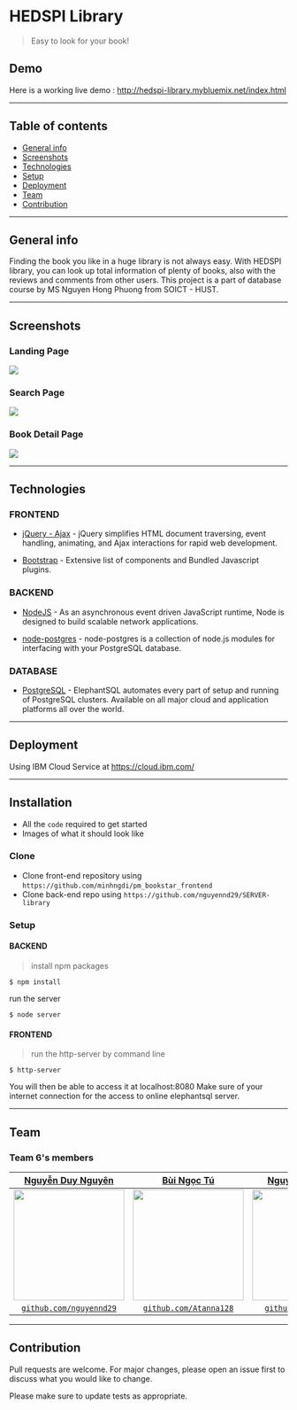 # HEDSPI Library
> Easy to look for your book!
## Demo
Here is a working live demo :  http://hedspi-library.mybluemix.net/index.html
___
## Table of contents
* [General info](#general-info)
* [Screenshots](#screenshots)
* [Technologies](#technologies)
* [Setup](#setup)
* [Deployment](#deployment)
* [Team](#team)
* [Contribution](#contribution)
---
## General info
Finding the book you like in a huge library is not always easy. With HEDSPI library, you can look up total information of plenty of books, also with the reviews and comments from other users.
This project is a part of database course by MS Nguyen Hong Phuong from SOICT - HUST.

---

## Screenshots

### Landing Page

![](https://scontent.fhph1-2.fna.fbcdn.net/v/t1.0-9/102558878_1150329688633735_6150291739903890462_o.jpg?_nc_cat=101&_nc_sid=8024bb&_nc_ohc=nlgJMlFk9D4AX86P_Ql&_nc_ht=scontent.fhph1-2.fna&oh=9218e8b9ac77204e25f3033368095887&oe=5F0E5013)

### Search Page
![](https://scontent.fhph1-1.fna.fbcdn.net/v/t1.0-9/104438250_1150329781967059_3805385838980798479_o.jpg?_nc_cat=104&_nc_sid=8024bb&_nc_ohc=8Pfr7wSfcDgAX9YjFue&_nc_ht=scontent.fhph1-1.fna&oh=c5e0c3d2c524e1c4c66ea54e85378962&oe=5F0D8CC3)

### Book Detail Page
![](https://scontent.fhph1-1.fna.fbcdn.net/v/t1.0-9/104644215_1150329801967057_8166869742145565855_o.jpg?_nc_cat=104&_nc_sid=8024bb&_nc_ohc=gMkgncVqKtgAX-tAP24&_nc_ht=scontent.fhph1-1.fna&oh=b5a59b0ff5b3eb0ef8b7be327d2be764&oe=5F0F2446)

---
## Technologies
### FRONTEND
- [jQuery - Ajax](http://www.w3schools.com/jquery/jquery_ref_ajax.asp) - jQuery simplifies HTML document traversing, event handling, animating, and Ajax interactions for rapid web development.

- [Bootstrap](http://getbootstrap.com/) - Extensive list of components and  Bundled Javascript plugins.

### BACKEND
- [NodeJS](https://nodejs.org/) - As an asynchronous event driven JavaScript runtime, Node is designed to build scalable network applications.

- [node-postgres](https://node-postgres.com) - node-postgres is a collection of node.js modules for interfacing with your PostgreSQL database. 

### DATABASE
- [PostgreSQL](https://www.elephantsql.com) - ElephantSQL automates every part of setup and running of PostgreSQL clusters. Available on all major cloud and application platforms all over the world.

---

## Deployment

Using IBM Cloud Service at https://cloud.ibm.com/

---

## Installation

- All the `code` required to get started
- Images of what it should look like

### Clone

- Clone front-end repository using `https://github.com/minhngdi/pm_bookstar_frontend`
- Clone back-end repo using `https://github.com/nguyennd29/SERVER-library`

### Setup
#### BACKEND
> install npm packages

```shell
$ npm install

```
run the server
```shell
$ node server

```

#### FRONTEND
> run the http-server by command line

```shell
$ http-server

```
 You will then be able to access it at localhost:8080
 Make sure of your internet connection for the access to online elephantsql server.

---

## Team
### Team 6's members
| <a href="https://github.com/nguyennd29" target="_blank">**Nguyễn Duy Nguyên**</a> | <a href="https://github.com/Atanna128" target="_blank">**Bùi Ngọc Tú**</a> | <a href="https://github.com/minhngdi/" target="_blank">**Nguyễn Đình Minh**</a> | 
| :---: |:---:|:---:|
| <img width="200" src="https://scontent.fhph1-1.fna.fbcdn.net/v/t1.0-1/46519527_2242209876056840_7194311056796155904_o.jpg?_nc_cat=100&_nc_sid=dbb9e7&_nc_ohc=zaPW_9yXnEYAX_YbrMJ&_nc_ht=scontent.fhph1-1.fna&oh=684be3b4d02ebd987879ebba9d5605f5&oe=5F0F7655"> | <img width="200" src="https://i.imgur.com/nGfQqCM.jpg"> | <img width="200" src="https://scontent.fhph1-1.fna.fbcdn.net/v/t1.0-9/104099805_1150326181967419_176249026345616784_n.jpg?_nc_cat=100&_nc_sid=8024bb&_nc_ohc=qeak8s4JgxsAX8-C6he&_nc_ht=scontent.fhph1-1.fna&oh=f2c7642a0e8140aff9080ba06c5d3809&oe=5F100F68">  |
| <a href="http://github.com/nguyennd29" target="_blank">`github.com/nguyennd29`</a> | <a href="http://github.com/Atanna128" target="_blank">`github.com/Atanna128`</a> | <a href="https://github.com/minhngdi/" target="_blank">`github.com/minhngdi`</a> |


---



## Contribution
Pull requests are welcome. For major changes, please open an issue first to discuss what you would like to change.

Please make sure to update tests as appropriate.


